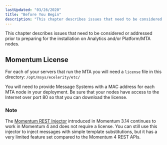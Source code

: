 ```yaml
---
lastUpdated: "03/26/2020"
title: "Before You Begin"
description: "This chapter describes issues that need to be considered or addressed prior to preparing for the installation on Analytics and or Platform MTA nodes For each of your servers that run the MTA you will need a license file in this directory opt msys ecelerity etc You will need to..."
---
```



This chapter describes issues that need to be considered or addressed prior to preparing for the installation on Analytics and/or Platform/MTA nodes.

## <a name="byb.msg.gen.license"></a> Momentum License

For each of your servers that run the MTA you will need a `license` file in this directory: `/opt/msys/ecelerity/etc/`

You will need to provide Message Systems with a MAC address for each MTA node in your deployment. Be sure that your nodes have access to the Internet over port 80 so that you can download the license.

### Note

The [Momentum REST Injector](/momentum/3/3-rest) introduced in Momentum 3.14 continues to work in Momentum 4 and does not require a license. You can still use this injector to inject messages with simple template substitutions, but it has a very limited feature set compared to the Momentum 4 REST APIs.